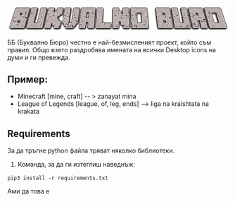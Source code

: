 ![Alt text](/img/logo.png "Title")


ББ (Буквално Бюро) честно е най-безмисленият проект, който съм правил. Общо взето раздробява имената на всички Desktop icons на думи и ги превежда.
## Пример:
* Minecraft [mine, craft] -- > zanayat mina
* League of Legends [league, of, leg, ends] --> liga na kraishtata na krakata

## Requirements

За да тръгне python файла тряват няколко библиотеки.

1.  Команда, за да ги изтеглиш наведнъж:

  ```shell
  pip3 install -r requirements.txt
  ```

Ами да това е 

